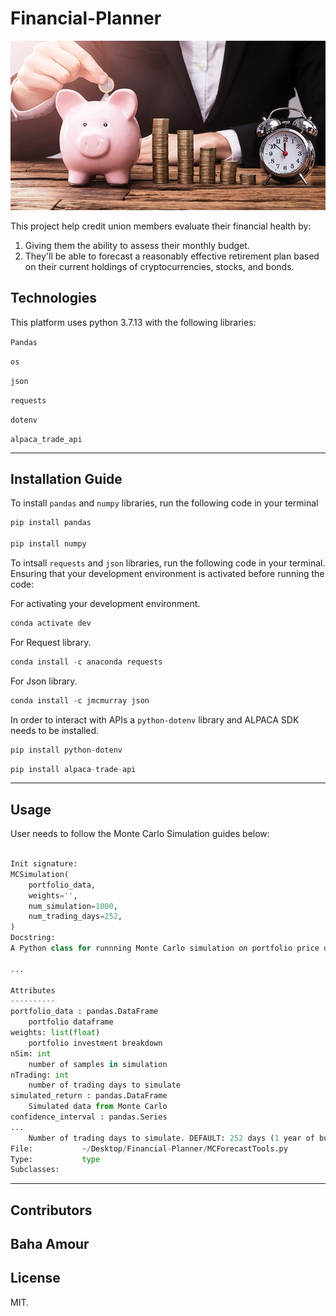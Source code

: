 # Financial-Planner
![An image for the header of the Repository](/Images/Financial_planning.png)

This project help credit union members evaluate their financial health by:

1. Giving them the ability to assess their monthly budget.
2. They'll be able to forecast a reasonably effective retirement plan based on their current holdings of cryptocurrencies, stocks, and bonds.

## Technologies
This platform uses python 3.7.13 with the following libraries:


`Pandas`

`os`

`json`

`requests`

`dotenv`

`alpaca_trade_api`

---
## Installation Guide

To install `pandas` and `numpy` libraries, run the following code in your terminal 

```python
pip install pandas

pip install numpy
```

To intsall `requests` and `json` libraries, run the following code in your terminal. Ensuring that your development environment is activated before running the code:

For activating your development environment.

```python
conda activate dev
```

For Request library.

```python
conda install -c anaconda requests
```

For Json library.

```python
conda install -c jmcmurray json
```

In order to interact with APIs a `python-dotenv` library and ALPACA SDK needs to be installed.

```python
pip install python-dotenv
```

```python
pip install alpaca-trade-api
```


---

## Usage 

User needs to follow the Monte Carlo Simulation guides below: 

```python

Init signature:
MCSimulation(
    portfolio_data,
    weights='',
    num_simulation=1000,
    num_trading_days=252,
)
Docstring:     
A Python class for runnning Monte Carlo simulation on portfolio price data. 

...

Attributes
----------
portfolio_data : pandas.DataFrame
    portfolio dataframe
weights: list(float)
    portfolio investment breakdown
nSim: int
    number of samples in simulation
nTrading: int
    number of trading days to simulate
simulated_return : pandas.DataFrame
    Simulated data from Monte Carlo
confidence_interval : pandas.Series
...
    Number of trading days to simulate. DEFAULT: 252 days (1 year of business days)
File:           ~/Desktop/Financial-Planner/MCForecastTools.py
Type:           type
Subclasses:     
```

---
## Contributors

Baha Amour
---

## License

MIT.